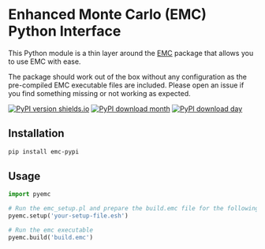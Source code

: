 # Enhanced Monte Carlo (EMC) Python Interface

This Python module is a thin layer around the [EMC](http://montecarlo.sourceforge.net/emc/Welcome.html) package that allows you to use EMC with ease.

The package should work out of the box without any configuration as the pre-compiled EMC executable files are included. Please open an issue if you find something missing or not working as expected.

[![PyPI version shields.io](https://img.shields.io/pypi/v/emc-pypi.svg?style=for-the-badge&logo=PyPI&logoColor=blue)](https://pypi.python.org/pypi/emc-pypi/)
[![PyPI download month](https://img.shields.io/pypi/dm/emc-pypi.svg?style=for-the-badge&logo=PyPI)](https://pypi.python.org/pypi/emc-pypi/)
[![PyPI download day](https://img.shields.io/pypi/dd/emc-pypi.svg?style=for-the-badge&logo=PyPI)](https://pypi.python.org/pypi/emc-pypi/)

## Installation

```bash
pip install emc-pypi
```


## Usage

```python
import pyemc

# Run the emc_setup.pl and prepare the build.emc file for the following build command
pyemc.setup('your-setup-file.esh')

# Run the emc executable
pyemc.build('build.emc')
```
